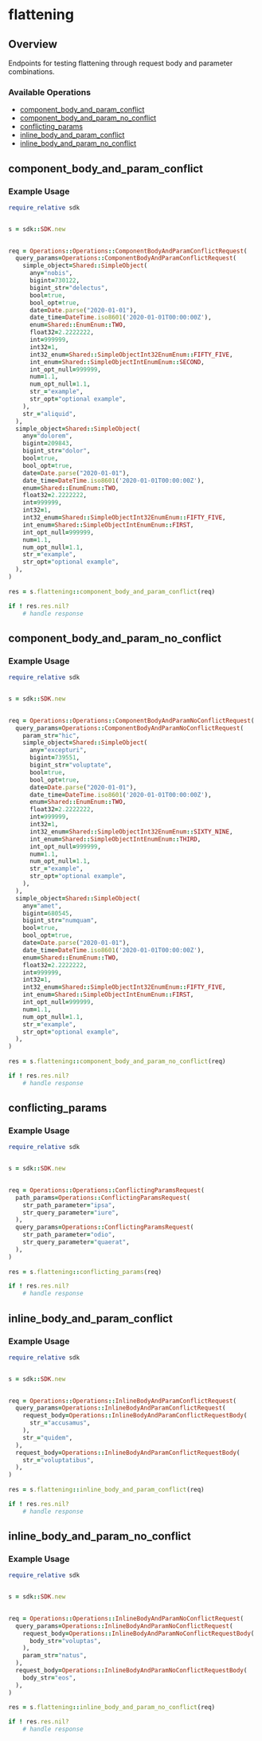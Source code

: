 # flattening

## Overview

Endpoints for testing flattening through request body and parameter combinations.

### Available Operations

* [component_body_and_param_conflict](#component_body_and_param_conflict)
* [component_body_and_param_no_conflict](#component_body_and_param_no_conflict)
* [conflicting_params](#conflicting_params)
* [inline_body_and_param_conflict](#inline_body_and_param_conflict)
* [inline_body_and_param_no_conflict](#inline_body_and_param_no_conflict)

## component_body_and_param_conflict

### Example Usage

```ruby
require_relative sdk


s = sdk::SDK.new

   
req = Operations::Operations::ComponentBodyAndParamConflictRequest(
  query_params=Operations::ComponentBodyAndParamConflictRequest(
    simple_object=Shared::SimpleObject(
      any="nobis",
      bigint=730122,
      bigint_str="delectus",
      bool=true,
      bool_opt=true,
      date=Date.parse("2020-01-01"),
      date_time=DateTime.iso8601('2020-01-01T00:00:00Z'),
      enum=Shared::EnumEnum::TWO,
      float32=2.2222222,
      int=999999,
      int32=1,
      int32_enum=Shared::SimpleObjectInt32EnumEnum::FIFTY_FIVE,
      int_enum=Shared::SimpleObjectIntEnumEnum::SECOND,
      int_opt_null=999999,
      num=1.1,
      num_opt_null=1.1,
      str_="example",
      str_opt="optional example",
    ),
    str_="aliquid",
  ),
  simple_object=Shared::SimpleObject(
    any="dolorem",
    bigint=209843,
    bigint_str="dolor",
    bool=true,
    bool_opt=true,
    date=Date.parse("2020-01-01"),
    date_time=DateTime.iso8601('2020-01-01T00:00:00Z'),
    enum=Shared::EnumEnum::TWO,
    float32=2.2222222,
    int=999999,
    int32=1,
    int32_enum=Shared::SimpleObjectInt32EnumEnum::FIFTY_FIVE,
    int_enum=Shared::SimpleObjectIntEnumEnum::FIRST,
    int_opt_null=999999,
    num=1.1,
    num_opt_null=1.1,
    str_="example",
    str_opt="optional example",
  ),
)
    
res = s.flattening::component_body_and_param_conflict(req)

if ! res.res.nil?
    # handle response

```

## component_body_and_param_no_conflict

### Example Usage

```ruby
require_relative sdk


s = sdk::SDK.new

   
req = Operations::Operations::ComponentBodyAndParamNoConflictRequest(
  query_params=Operations::ComponentBodyAndParamNoConflictRequest(
    param_str="hic",
    simple_object=Shared::SimpleObject(
      any="excepturi",
      bigint=739551,
      bigint_str="voluptate",
      bool=true,
      bool_opt=true,
      date=Date.parse("2020-01-01"),
      date_time=DateTime.iso8601('2020-01-01T00:00:00Z'),
      enum=Shared::EnumEnum::TWO,
      float32=2.2222222,
      int=999999,
      int32=1,
      int32_enum=Shared::SimpleObjectInt32EnumEnum::SIXTY_NINE,
      int_enum=Shared::SimpleObjectIntEnumEnum::THIRD,
      int_opt_null=999999,
      num=1.1,
      num_opt_null=1.1,
      str_="example",
      str_opt="optional example",
    ),
  ),
  simple_object=Shared::SimpleObject(
    any="amet",
    bigint=680545,
    bigint_str="numquam",
    bool=true,
    bool_opt=true,
    date=Date.parse("2020-01-01"),
    date_time=DateTime.iso8601('2020-01-01T00:00:00Z'),
    enum=Shared::EnumEnum::TWO,
    float32=2.2222222,
    int=999999,
    int32=1,
    int32_enum=Shared::SimpleObjectInt32EnumEnum::FIFTY_FIVE,
    int_enum=Shared::SimpleObjectIntEnumEnum::FIRST,
    int_opt_null=999999,
    num=1.1,
    num_opt_null=1.1,
    str_="example",
    str_opt="optional example",
  ),
)
    
res = s.flattening::component_body_and_param_no_conflict(req)

if ! res.res.nil?
    # handle response

```

## conflicting_params

### Example Usage

```ruby
require_relative sdk


s = sdk::SDK.new

   
req = Operations::Operations::ConflictingParamsRequest(
  path_params=Operations::ConflictingParamsRequest(
    str_path_parameter="ipsa",
    str_query_parameter="iure",
  ),
  query_params=Operations::ConflictingParamsRequest(
    str_path_parameter="odio",
    str_query_parameter="quaerat",
  ),
)
    
res = s.flattening::conflicting_params(req)

if ! res.res.nil?
    # handle response

```

## inline_body_and_param_conflict

### Example Usage

```ruby
require_relative sdk


s = sdk::SDK.new

   
req = Operations::Operations::InlineBodyAndParamConflictRequest(
  query_params=Operations::InlineBodyAndParamConflictRequest(
    request_body=Operations::InlineBodyAndParamConflictRequestBody(
      str_="accusamus",
    ),
    str_="quidem",
  ),
  request_body=Operations::InlineBodyAndParamConflictRequestBody(
    str_="voluptatibus",
  ),
)
    
res = s.flattening::inline_body_and_param_conflict(req)

if ! res.res.nil?
    # handle response

```

## inline_body_and_param_no_conflict

### Example Usage

```ruby
require_relative sdk


s = sdk::SDK.new

   
req = Operations::Operations::InlineBodyAndParamNoConflictRequest(
  query_params=Operations::InlineBodyAndParamNoConflictRequest(
    request_body=Operations::InlineBodyAndParamNoConflictRequestBody(
      body_str="voluptas",
    ),
    param_str="natus",
  ),
  request_body=Operations::InlineBodyAndParamNoConflictRequestBody(
    body_str="eos",
  ),
)
    
res = s.flattening::inline_body_and_param_no_conflict(req)

if ! res.res.nil?
    # handle response

```
